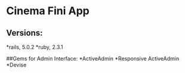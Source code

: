 # Cinema Fini App

## Versions:
*rails, 5.0.2
*ruby, 2.3.1

##Gems for Admin Interface:
*ActiveAdmin
*Responsive ActiveAdmin
*Devise


